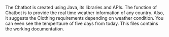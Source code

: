 The Chatbot is created using Java, its libraries and APIs. 
The function of Chatbot is to provide the real time weather information of any country. 
Also, it suggests the Clothing requirements depending on weather condition.
You can even see the tempertaure of five days from today. 
This files contains the working documentation. 
